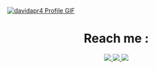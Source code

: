 <a href="https://github.com/davidapr4">![davidapr4 Profile GIF](./assets/profile.gif)</a>

<h1 align='center'> Reach me :</h1>
<p align='center'>
   <a href="https://www.linkedin.com/in/davidapriyanto">
      <img src="https://img.shields.io/badge/linkedin-0072b1?style=for-the-badge&logo=linkedin">
   </a>
   <a href = "mailto: davidapr41@mail.ugm.ac.id">
      <img src="https://img.shields.io/badge/mail-fafafa?&style=for-the-badge&logo=gmail">
   </a>
   <a href="https://www.instagram.com/david.apr">
      <img src="https://img.shields.io/badge/instagram-d62976?&style=for-the-badge&logo=instagram&logoColor=white">
   </a>
</p>  

<!--
### Hi there 👋
**davidapr4/davidapr4** is a ✨ _special_ ✨ repository because its `README.md` (this file) appears on your GitHub profile.

Here are some ideas to get you started:

- 🔭 I’m currently working on ...
- 🌱 I’m currently learning ...
- 👯 I’m looking to collaborate on ...
- 🤔 I’m looking for help with ...
- 💬 Ask me about ...
- 📫 How to reach me: ...
- 😄 Pronouns: ...
- ⚡ Fun fact: ...
-->
